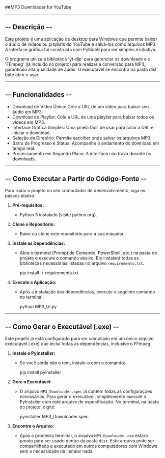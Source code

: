 ##MP3 Downloader for YouTube


----------------
-- Descrição --
----------------

Este projeto é uma aplicação de desktop para Windows que permite baixar o áudio de vídeos ou playlists do YouTube e salvá-los como arquivos MP3. A interface gráfica foi construída com PySide6 para ser simples e intuitiva.

O programa utiliza a biblioteca 'yt-dlp' para gerenciar os downloads e o 'FFmpeg' (já incluído no projeto) para realizar a conversão para MP3, garantindo alta qualidade de áudio. O executavel se encontra na pasta dist, bate abrir e usar.

--------------------
-- Funcionalidades --
--------------------

- Download de Vídeo Único: Cole a URL de um vídeo para baixar seu áudio em MP3.
- Download de Playlist: Cole a URL de uma playlist para baixar todos os vídeos em MP3.
- Interface Gráfica Simples: Uma janela fácil de usar para colar a URL e iniciar o download.
- Seleção de Diretório: Permite escolher onde salvar os arquivos MP3.
- Barra de Progresso e Status: Acompanhe o andamento do download em tempo real.
- Processamento em Segundo Plano: A interface não trava durante os downloads.


------------------------------------------
-- Como Executar a Partir do Código-Fonte --
------------------------------------------

Para rodar o projeto no seu computador de desenvolvimento, siga os passos abaixo.

1.  **Pré-requisitos:**
    - Python 3 instalado (visite python.org).

2.  **Clone o Repositório:**
    - Baixe ou clone este repositório para a sua máquina.

3.  **Instale as Dependências:**
    - Abra o terminal (Prompt de Comando, PowerShell, etc.) na pasta do projeto e execute o comando abaixo. Ele instalará todas as bibliotecas necessárias listadas no arquivo `requirements.txt`.

      pip install -r requirements.txt

4.  **Execute a Aplicação:**
    - Após a instalação das dependências, execute o seguinte comando no terminal:

      python MP3_UI.py


-----------------------------------
-- Como Gerar o Executável (.exe) --
-----------------------------------

Este projeto já está configurado para ser compilado em um único arquivo executável (.exe) que inclui todas as dependências, inclusive o FFmpeg.

1.  **Instale o PyInstaller:**
    - Se você ainda não o tem, instale-o com o comando:

      pip install pyinstaller

2.  **Gere o Executável:**
    - O arquivo `MP3_Downloader.spec` já contém todas as configurações necessárias. Para gerar o executável, simplesmente execute o PyInstaller com este arquivo de especificação. No terminal, na pasta do projeto, digite:

      pyinstaller MP3_Downloader.spec

3.  **Encontre o Arquivo:**
    - Após o processo terminar, o arquivo `MP3_Downloader.exe` estará pronto para ser usado dentro da pasta `dist`. Este arquivo pode ser compartilhado e executado em outros computadores com Windows sem a necessidade de instalar nada.
